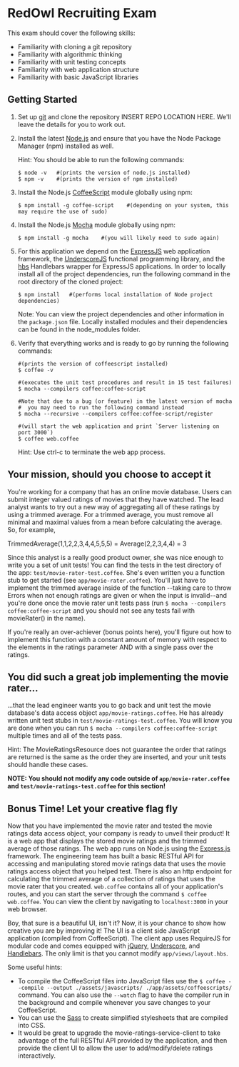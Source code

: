 RedOwl Recruiting Exam
======================

This exam should cover the following skills:

* Familiarity with cloning a git repository
* Familiarity with algorithmic thinking
* Familiarity with unit testing concepts
* Familiarity with web application structure
* Familiarity with basic JavaScript libraries

Getting Started
---------------

1.  Set up [git](http://help.github.com/) and clone the repository INSERT REPO LOCATION HERE. We'll leave the details
    for you to work out.

2.  Install the latest [Node.js](http://nodejs.org/) and ensure that you have the Node Package Manager (npm) installed
    as well.

    Hint: You should be able to run the following commands:

        $ node -v   #(prints the version of node.js installed)
        $ npm -v    #(prints the version of npm installed)

3.  Install the Node.js [CoffeeScript](http://coffeescript.org/) module globally using npm:

        $ npm install -g coffee-script    #(depending on your system, this may require the use of sudo)

4.  Install the Node.js [Mocha](http://visionmedia.github.io/mocha/) module globally using npm:

        $ npm install -g mocha    #(you will likely need to sudo again)

5.  For this application we depend on the [ExpressJS](http://expressjs.com/) web application framework, the
    [UnderscoreJS](http://underscorejs.org/) functional programming library, and the
    [hbs](https://github.com/donpark/hbs) Handlebars wrapper for ExpressJS applications. In order to locally install all
    of the project dependencies, run the following command in the root directory of the cloned project:

        $ npm install   #(performs local installation of Node project dependencies)

    Note: You can view the project dependencies and other information in the `package.json` file. Locally installed
    modules and their dependencies can be found in the node_modules folder.

6.  Verify that everything works and is ready to go by running the following commands:

        #(prints the version of coffeescript installed)
        $ coffee -v

        #(executes the unit test procedures and result in 15 test failures)
        $ mocha --compilers coffee:coffee-script
        
        #Note that due to a bug (or feature) in the latest version of mocha
        #  you may need to run the following command instead
        $ mocha --recursive --compilers coffee:coffee-script/register

        #(will start the web application and print `Server listening on port 3000`)
        $ coffee web.coffee

      Hint: Use ctrl-c to terminate the web app process.

Your mission, should you choose to accept it
--------------------------------------------

You're working for a company that has an online movie database. Users can submit integer valued ratings of movies that
they have watched. The lead analyst wants to try out a new way of aggregating all of these ratings by using a trimmed
average. For a trimmed average, you must remove all minimal and maximal values from a mean before calculating the
average. So, for example,

TrimmedAverage(1,1,2,2,3,4,4,5,5,5) = Average(2,2,3,4,4) = 3

Since this analyst is a really good product owner, she was nice enough to write you a set of unit tests! You can find
the tests in the test directory of the app: `test/movie-rater-test.coffee`. She's even written you a function stub to
get started (see `app/movie-rater.coffee`). You'll just have to implement the trimmed average inside of the function
--taking care to throw Errors when not enough ratings are given or when the input is invalid--and you're done once the
movie rater unit tests pass (run `$ mocha --compilers coffee:coffee-script` and you should not see any tests fail
with movieRater() in the name).

If you're really an over-achiever (bonus points here), you'll figure out how to implement this function with a constant
amount of memory with respect to the elements in the ratings parameter AND with a single pass over the ratings.

You did such a great job implementing the movie rater...
--------------------------------------------------------

...that the lead engineer wants you to go back and unit test the movie database's data access object
`app/movie-ratings.coffee`. He has already written unit test stubs in `test/movie-ratings-test.coffee`. You will know you
are done when you can run `$ mocha --compilers coffee:coffee-script` multiple times and all of the tests pass.

Hint: The MovieRatingsResource does not guarantee the order that ratings are returned is the same as the order they
are inserted, and your unit tests should handle these cases.

**NOTE: You should not modify any code outside of `app/movie-rater.coffee` and `test/movie-ratings-test.coffee` for this
section!**

Bonus Time! Let your creative flag fly
--------------------------------------

Now that you have implemented the movie rater and tested the movie ratings data access object, your company is ready to
unveil their product! It is a web app that displays the stored movie ratings and the trimmed average of those ratings.
The web app runs on Node.js using the [Express.js](http://expressjs.com/) framework. The engineering team has built a
basic RESTful API for accessing and manipulating stored movie ratings data that uses the movie ratings access object
that you helped test. There is also an http endpoint for calculating the trimmed average of a collection of ratings that
uses the movie rater that you created. `web.coffee` contains all of your application's routes, and you can start the
server through the command `$ coffee web.coffee`. You can view the client by navigating to `localhost:3000` in
your web browser.

Boy, that sure is a beautiful UI, isn't it? Now, it is your chance to show how creative you are by improving it! The
UI is a client side JavaScript application (compiled from CoffeeScript). The client app uses RequireJS for modular code
and comes equipped with [jQuery](http://jquery.com/), [Underscore](http://underscorejs.org/), and
[Handlebars](http://handlebarsjs.com/). The only limit is that you cannot modify `app/views/layout.hbs`.

Some useful hints:

* To compile the CoffeeScript files into JavaScript files use the `$ coffee --compile --output ./assets/javascripts/ ./app/assets/coffeescripts/`
  command. You can also use the `--watch` flag to have the compiler run in the background and compile whenever you save
  changes to your CoffeeScript.
* You can use the [Sass](http://sass-lang.com/) to create simplified stylesheets that are compiled into CSS.
* It would be great to upgrade the movie-ratings-service-client to take advantage of the full RESTful API provided by
  the application, and then provide the client UI to allow the user to add/modify/delete ratings interactively.
